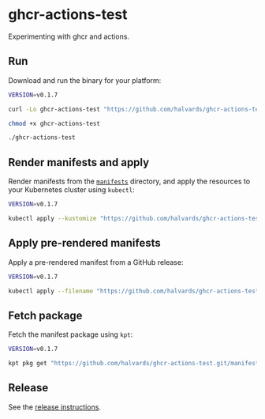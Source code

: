 # ghcr-actions-test

Experimenting with ghcr and actions.

## Run

Download and run the binary for your platform:

```sh
VERSION=v0.1.7

curl -Lo ghcr-actions-test "https://github.com/halvards/ghcr-actions-test/releases/download/${VERSION}/ghcr-actions-test_$(uname -s)_$(uname -m)"

chmod +x ghcr-actions-test

./ghcr-actions-test
```

## Render manifests and apply

Render manifests from the [`manifests`](./manifests) directory, and apply the
resources to your Kubernetes cluster using `kubectl`:

```sh
VERSION=v0.1.7

kubectl apply --kustomize "https://github.com/halvards/ghcr-actions-test.git/manifests?ref=${VERSION}"
```

## Apply pre-rendered manifests

Apply a pre-rendered manifest from a GitHub release:

```sh
VERSION=v0.1.7

kubectl apply --filename "https://github.com/halvards/ghcr-actions-test/releases/download/${VERSION}/ghcr-actions-test_manifest.yaml"
```

## Fetch package

Fetch the manifest package using `kpt`:

```sh
VERSION=v0.1.7

kpt pkg get "https://github.com/halvards/ghcr-actions-test.git/manifests@${VERSION}" manifests
```

## Release

See the [release instructions](docs/release.md).
